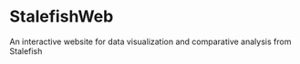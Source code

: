 # StalefishWeb
An interactive website for data visualization and comparative analysis from Stalefish
